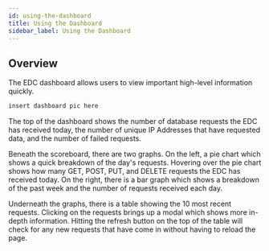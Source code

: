 ```yaml
---
id: using-the-dashboard
title: Using the Dashboard
sidebar_label: Using the Dashboard
---
```


## Overview

The EDC dashboard allows users to view important high-level information quickly.  

```html
insert dashboard pic here
```

The top of the dashboard shows the number of database requests the EDC has received today, the number of unique IP Addresses that have requested data, and the number of failed requests.  

Beneath the scoreboard, there are two graphs. On the left, a pie chart which shows a quick breakdown of the day's requests. Hovering over the pie chart shows how many GET, POST, PUT, and DELETE requests the EDC has received today. On the right, there is a bar graph which shows a breakdown of the past week and the number of requests received each day.  

Underneath the graphs, there is a table showing the 10 most recent requests. Clicking on the requests brings up a modal which shows more in-depth information. Hitting the refresh button on the top of the table will check for any new requests that have come in without having to reload the page.
